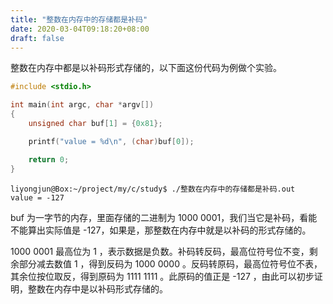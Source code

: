 ```yaml
---
title: "整数在内存中的存储都是补码"
date: 2020-03-04T09:18:20+08:00
draft: false
---
```


整数在内存中都是以补码形式存储的，以下面这份代码为例做个实验。

```c
#include <stdio.h>

int main(int argc, char *argv[])
{
    unsigned char buf[1] = {0x81};

    printf("value = %d\n", (char)buf[0]);

    return 0;
}
```

```shell
liyongjun@Box:~/project/my/c/study$ ./整数在内存中的存储都是补码.out 
value = -127
```



buf 为一字节的内存，里面存储的二进制为 1000 0001，我们当它是补码，看能不能算出实际值是 -127，如果是，那整数在内存中就是以补码的形式存储的。

1000 0001 最高位为 1 ，表示数据是负数。补码转反码，最高位符号位不变，剩余部分减去数值 1 ，得到反码为 1000 0000 。反码转原码，最高位符号位不表，其余位按位取反，得到原码为 1111 1111 。此原码的值正是 -127 ，由此可以初步证明，整数在内存中是以补码形式存储的。
